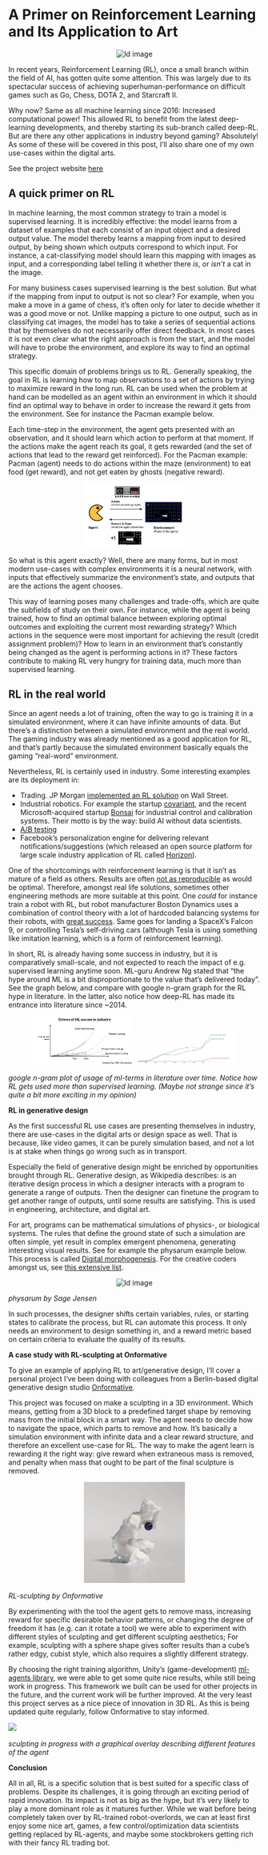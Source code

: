 # A Primer on Reinforcement Learning and Its Application to Art

<p align="center">
<img width= "40%" src="/images/blogHeaders/rl_header.gif" alt="ld image">
</p>
In recent years, Reinforcement Learning (RL), once a small branch within the field of AI, has gotten quite some attention. This was largely due to its spectacular success of achieving superhuman-performance on difficult games such as Go, Chess, DOTA 2, and Starcraft II.

Why now? Same as all machine learning since 2016: Increased computational power! This allowed RL to benefit from the latest deep-learning developments, and thereby starting its sub-branch called deep-RL. But are there any other applications in industry beyond gaming? Absolutely! As some of these will be covered in this post, I’ll also share one of my own use-cases within the digital arts.

See the project website [here](https://onformative.com/work/ai-sculpting/)

## **A quick primer on RL**

In machine learning, the most common strategy to train a model is supervised learning. It is incredibly effective: the model learns from a dataset of examples that each consist of an input object and a desired output value. The model thereby learns a mapping from input to desired output, by being shown which outputs correspond to which input. For instance, a cat-classifying model should learn this mapping with images as input, and a corresponding label telling it whether there _is_, or _isn’t_ a cat in the image.

For many business cases supervised learning is the best solution. But what if the mapping from input to output is not so clear? For example, when you make a move in a game of chess, it’s often only for later to decide whether it was a good move or not. Unlike mapping a picture to one output, such as in classifying cat images, the model has to take a series of sequential actions that by themselves do not necessarily offer direct feedback. In most cases it is not even clear what the right approach is from the start, and the model will have to probe the environment, and explore its way to find an optimal strategy.

This specific domain of problems brings us to RL. Generally speaking, the goal in RL is learning how to map observations to a set of actions by trying to maximize reward in the long run. RL can be used when the problem at hand can be modelled as an agent within an environment in which it should find an optimal way to behave in order to increase the reward it gets from the environment. See for instance the Pacman example below.

Each time-step in the environment, the agent gets presented with an observation, and it should learn which action to perform at that moment. If the actions make the agent reach its goal, it gets rewarded (and the set of actions that lead to the reward get reinforced). For the Pacman example: Pacman (agent) needs to do actions within the maze (environment) to eat food (get reward), and not get eaten by ghosts (negative reward).

<p align="center">
<img width= "40%" src="/images/rlIm0.png" alt="ld image">
</p>

So what is this agent exactly? Well, there are many forms, but in most modern use-cases with complex environments it is a neural network, with inputs that effectively summarize the environment’s state, and outputs that are the actions the agent chooses.

This way of learning poses many challenges and trade-offs, which are quite the subfields of study on their own. For instance, while the agent is being trained, how to find an optimal balance between exploring optimal outcomes and exploiting the current most rewarding strategy? Which actions in the sequence were most important for achieving the result (credit assignment problem)? How to learn in an environment that’s constantly being changed as the agent is performing actions in it? These factors contribute to making RL very hungry for training data, much more than supervised learning.

## **RL in the real world**

Since an agent needs a lot of training, often the way to go is training it in a simulated environment, where it can have infinite amounts of data. But there’s a distinction between a simulated environment and the real world. The gaming industry was already mentioned as a good application for RL, and that’s partly because the simulated environment basically equals the gaming “real-word” environment.

Nevertheless, RL is certainly used in industry. Some interesting examples are its deployment in:

- Trading. JP Morgan [implemented an RL solution](https://ranko-mosic.medium.com/reinforcement-learning-based-trading-application-at-jp-morgan-chase-f829b8ec54f2) on Wall Street.
- Industrial robotics. For example the startup [covariant](https://covariant.ai/), and the recent Microsoft-acquired startup [Bonsai](https://www.microsoft.com/en-us/ai/autonomous-systems-project-bonsai?activetab=pivot%3aprimaryr7) for industrial control and calibration systems. Their motto is by the way: build AI without data scientists.
- [A/B testing](https://medium.com/engineers-optimizely/stats-accelerator-the-when-why-and-how-231ed6213d6d)
- Facebook’s personalization engine for delivering relevant notifications/suggestions (which released an open source platform for large scale industry application of RL called [Horizon](https://engineering.fb.com/2018/11/01/ml-applications/horizon/)).

One of the shortcomings with reinforcement learning is that it isn’t as mature of a field as others. Results are often [not as reproducible](https://ojs.aaai.org/index.php/AAAI/article/view/11694) as would be optimal. Therefore, amongst real life solutions, sometimes other engineering methods are more suitable at this point. One _could_ for instance train a robot with RL, but robot manufacturer Boston Dynamics uses a combination of control theory with a lot of hardcoded balancing systems for their robots, with [great success](https://youtu.be/fn3KWM1kuAw). Same goes for landing a SpaceX’s Falcon 9, or controlling Tesla’s self-driving cars (although Tesla is using something like imitation learning, which is a form of reinforcement learning).

In short, RL is already having some success in industry, but it is comparatively small-scale, and not expected to reach the impact of e.g. supervised learning anytime soon. ML-guru Andrew Ng stated that “the hype around ML is a bit disproportionate to the value that’s delivered today”. See the graph below, and compare with google n-gram graph for the RL hype in literature. In the latter, also notice how deep-RL has made its entrance into literature since ~2014.

<p align="center">
<img width= "40%" src="/images/rlIm1.png" alt="ld image">
<img width= "40%" src="/images/rlIm2.png" alt="ld image">
</p>


_google n-gram plot of usage of ml-terms in literature over time. Notice how RL gets used more than supervised learning. (Maybe not strange since it’s quite a bit more exciting in my opinion)_

**RL in generative design**

As the first successful RL use cases are presenting themselves in industry, there are use-cases in the digital arts or design space as well. That is because, like video games, it can be purely simulation based, and not a lot is at stake when things go wrong such as in transport.

Especially the field of generative design might be enriched by opportunities brought through RL. Generative design, as Wikipedia describes: is an iterative design process in which a designer interacts with a program to generate a range of outputs. Then the designer can finetune the program to get another range of outputs, until some results are satisfying. This is used in engineering, architecture, and digital art.

For art, programs can be mathematical simulations of physics-, or biological systems. The rules that define the ground state of such a simulation are often simple, yet result in complex emergent phenomena, generating interesting visual results. See for example the physarum example below. This process is called [Digital morphogenesis](https://en.wikipedia.org/wiki/Digital_morphogenesis). For the creative coders amongst us, see [this extensive list](https://github.com/jasonwebb/morphogenesis-resources).

<p align="center">
<img width= "40%" src="/images/rlIm3.gif" alt="ld image">
</p>

_physarum by Sage Jensen_

In such processes, the designer shifts certain variables, rules, or starting states to calibrate the process, but RL can automate this process. It only needs an environment to design something in, and a reward metric based on certain criteria to evaluate the quality of its results.

**A case study with RL-sculpting at Onformative**

To give an example of applying RL to art/generative design, I’ll cover a personal project I‘ve been doing with colleagues from a Berlin-based digital generative design studio [Onformative](http://onformative.com/).

This project was focused on make a sculpting in a 3D environment. Which means, getting from a 3D block to a predefined target shape by removing mass from the initial block in a smart way. The agent needs to decide how to navigate the space, which parts to remove and how. It’s basically a simulation environment with infinite data and a clear reward structure, and therefore an excellent use-case for RL. The way to make the agent learn is rewarding it the right way: give reward when extraneous mass is removed, and penalty when mass that ought to be part of the final sculpture is removed.

<p align="center">
<img width= "40%" src="/images/rlIm4.png" alt="ld image">
</p>

_RL-sculpting by Onformative_

By experimenting with the tool the agent gets to remove mass, increasing reward for specific desirable behavior patterns, or changing the degree of freedom it has (e.g. can it rotate a tool) we were able to experiment with different styles of sculpting and get different sculpting aesthetics; For example, sculpting with a sphere shape gives softer results than a cube’s rather edgy, cubist style, which also requires a slightly different strategy.

By choosing the right training algorithm, Unity’s (game-development) [ml-agents library](https://github.com/Unity-Technologies/ml-agents), we were able to get some quite nice results, while still being work in progress. This framework we built can be used for other projects in the future, and the current work will be further improved. At the very least this project serves as a nice piece of innovation in 3D RL. As this is being updated quite regularly, follow Onformative to stay informed.

![](https://cdn.sanity.io/images/5qkm1oa2/production/c1683c80fc335d01313a2463e8c20808e87f9196-600x338.gif?w=800&h=400&fit=max)

_sculpting in progress with a graphical overlay describing different features of the agent_

**Conclusion**

All in all, RL is a specific solution that is best suited for a specific class of problems. Despite its challenges, it is going through an exciting period of rapid innovation. Its impact is not as big as the hype, but it’s very likely to play a more dominant role as it matures further. While we wait before being completely taken over by RL-trained robot-overlords, we can at least first enjoy some nice art, games, a few control/optimization data scientists getting replaced by RL-agents, and maybe some stockbrokers getting rich with their fancy RL trading bot.

